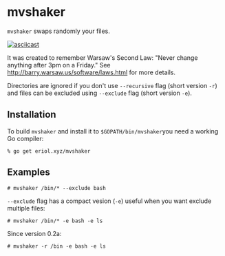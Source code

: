 # mvshaker #

`mvshaker` swaps randomly your files.

[![asciicast](https://asciinema.org/a/9gf89grw31j8z8jvymoyfqvhl.png)](https://asciinema.org/a/9gf89grw31j8z8jvymoyfqvhl)

It was created to remember Warsaw's Second Law: "Never change anything after
3pm on a Friday."
See http://barry.warsaw.us/software/laws.html for more details.

Directories are ignored if you don't use `--recursive` flag (short version `-r`)
and files can be excluded using `--exclude` flag (short version `-e`).

## Installation ##

To build `mvshaker` and install it to `$GOPATH/bin/mvshaker`you need a working
Go compiler:

    % go get eriol.xyz/mvshaker

## Examples ##

    # mvshaker /bin/* --exclude bash

`--exclude` flag has a compact vesion (`-e`) useful when you want exclude
multiple files:

    # mvshaker /bin/* -e bash -e ls

Since version 0.2a:

    # mvshaker -r /bin -e bash -e ls
